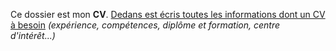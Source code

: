 Ce dossier est mon **CV**. <ins>Dedans est écris toutes les informations dont un CV à besoin</ins> *(expérience, compétences, diplôme et formation, centre d'intérêt...)*